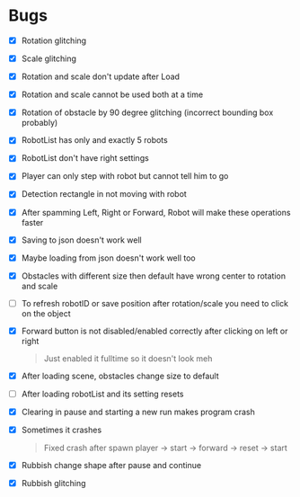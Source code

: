 # Bugs

- [X] Rotation glitching
- [X] Scale glitching
- [X] Rotation and scale don't update after Load
- [X] Rotation and scale cannot be used both at a time
- [X] Rotation of obstacle by 90 degree glitching (incorrect bounding box probably)
- [X] RobotList has only and exactly 5 robots
- [X] RobotList don't have right settings
- [X] Player can only step with robot but cannot tell him to go
- [X] Detection rectangle in not moving with robot
- [X] After spamming Left, Right or Forward, Robot will make these operations faster
- [X] Saving to json doesn't work well
- [X] Maybe loading from json doesn't work well too

- [X] Obstacles with different size then default have wrong center to rotation and scale
- [ ] To refresh robotID or save position after rotation/scale you need to click on the object
- [X] Forward button is not disabled/enabled correctly after clicking on left or right
    > Just enabled it fulltime so it doesn't look meh
- [X] After loading scene, obstacles change size to default
- [ ] After loading robotList and its setting resets
- [X] Clearing in pause and starting a new run makes program crash
- [X] Sometimes it crashes
    > Fixed crash after spawn player -> start -> forward -> reset -> start
- [X] Rubbish change shape after pause and continue
- [X] Rubbish glitching